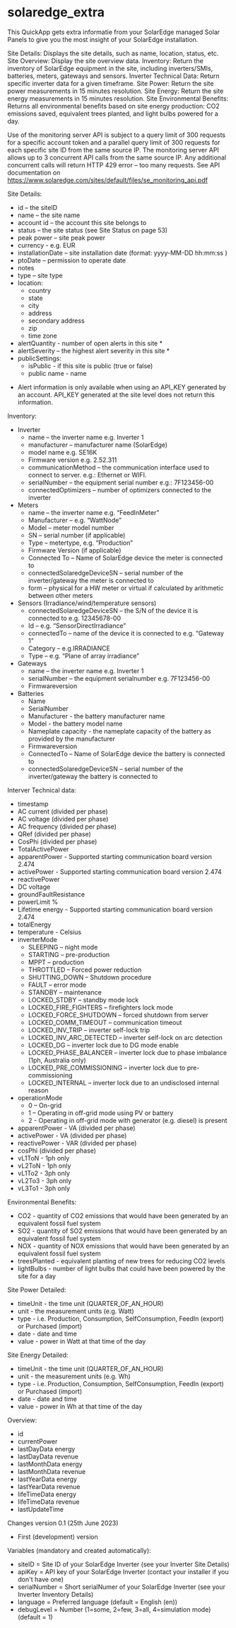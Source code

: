 # solaredge_extra

This QuickApp gets extra informatie from your SolarEdge managed Solar Panels to give you the most insight of your SolarEdge installation. 

Site Details: Displays the site details, such as name, location, status, etc.
Site Overview: Display the site overview data.
Inventory: Return the inventory of SolarEdge equipment in the site, including inverters/SMIs, batteries, meters, gateways and sensors.
Inverter Technical Data: Return specific inverter data for a given timeframe.
Site Power: Return the site power measurements in 15 minutes resolution.
Site Energy: Return the site energy measurements in 15 minutes resolution.
Site Environmental Benefits: Returns all environmental benefits based on site energy production: CO2 emissions saved, equivalent trees planted, and light bulbs powered for a day.


Use of the monitoring server API is subject to a query limit of 300 requests for a specific account token and a parallel query limit of 300 requests for each specific site ID from the same source IP. The monitoring server API allows up to 3 concurrent API calls from the same source IP. Any additional concurrent calls will return HTTP 429 error – too many requests.
See API documentation on https://www.solaredge.com/sites/default/files/se_monitoring_api.pdf 


Site Details:
- id – the siteID
- name – the site name
- account id – the account this site belongs to
- status – the site status (see Site Status on page 53)
- peak power – site peak power
- currency - e.g. EUR
- installationDate – site installation date (format: yyyy-MM-DD hh:mm:ss )
- ptoDate – permission to operate date
- notes
- type – site type
- location:
  - country
  - state
  - city
  - address
  - secondary address
  - zip
  - time zone
- alertQuantity - number of open alerts in this site *
- alertSeverity – the highest alert severity in this site *
- publicSettings:
  - isPublic - if this site is public (true or false)
  - public name - name
* Alert information is only available when using an API_KEY generated by an account. API_KEY generated at the site level does not return this information.

Inventory:
- Inverter 
  - name – the inverter name e.g. Inverter 1
  - manufacturer – manufacturer name (SolarEdge)
  - model name e.g. SE16K
  - Firmware version e.g. 2.52.311
  - communicationMethod – the communication interface used to connect to server. e.g.: Ethernet or WIFI.
  - serialNumber – the equipment serial number e.g.: 7F123456-00
  - connectedOptimizers – number of optimizers connected to the inverter
- Meters
  - name – the inverter name e.g. “FeedInMeter”
  - Manufacturer – e.g. “WattNode”
  - Model – meter model number
  - SN – serial number (if applicable)
  - Type – metertype, e.g. “Production”
  - Firmware Version (if applicable)
  - Connected To – Name of SolarEdge device the meter is connected to
  - connectedSolaredgeDeviceSN – serial number of the inverter/gateway the meter is connected to
  - form – physical for a HW meter or virtual if calculated by arithmetic between other meters
- Sensors (Irradiance/wind/temperature sensors)
  - connectedSolaredgeDeviceSN – the S/N of the device it is connected to e.g. 12345678-00
  - Id – e.g. “SensorDirectIrradiance”
  - connectedTo – name of the device it is connected to e.g. “Gateway 1”
  - Category – e.g.IRRADIANCE
  - Type – e.g. “Plane of array irradiance”
- Gateways
  - name – the inverter name e.g. Inverter 1
  - serialNumber – the equipment serialnumber e.g. 7F123456-00
  - Firmwareversion
- Batteries
  - Name
  - SerialNumber
  - Manufacturer - the battery manufacturer name
  - Model - the battery model name
  - Nameplate capacity - the nameplate capacity of the battery as provided by the manufacturer
  - Firmwareversion
  - ConnectedTo – Name of SolarEdge device the battery is connected to
  - connectedSolaredgeDeviceSN – serial number of the inverter/gateway the battery is connected to

Interver Technical data:
- timestamp 
- AC current (divided per phase)
- AC voltage (divided per phase)
- AC frequency (divided per phase) 
- QRef (divided per phase)
- CosPhi (divided per phase)
- TotalActivePower 
- apparentPower - Supported starting communication board version 2.474
- activePower - Supported starting communication board version 2.474
- reactivePower
- DC voltage 
- groundFaultResistance 
- powerLimit %
- Lifetime energy - Supported starting communication board version 2.474
- totalEnergy 
- temperature - Celsius
- inverterMode 
  - SLEEPING – night mode
  - STARTING – pre-production
  - MPPT – production
  - THROTTLED – Forced power reduction
  - SHUTTING_DOWN – Shutdown procedure
  - FAULT – error mode
  - STANDBY – maintenance
  - LOCKED_STDBY – standby mode lock
  - LOCKED_FIRE_FIGHTERS – firefighters lock mode
  - LOCKED_FORCE_SHUTDOWN – forced shutdown from server
  - LOCKED_COMM_TIMEOUT – communication timeout
  - LOCKED_INV_TRIP – inverter self-lock trip
  - LOCKED_INV_ARC_DETECTED – inverter self-lock on arc detection
  - LOCKED_DG – inverter lock due to DG mode enable
  - LOCKED_PHASE_BALANCER – inverter lock due to phase imbalance (1ph, Australia only) 
  - LOCKED_PRE_COMMISSIONING – inverter lock due to pre-commissioning
  - LOCKED_INTERNAL – inverter lock due to an undisclosed internal reason
- operationMode
  - 0 – On-grid
  - 1 – Operating in off-grid mode using PV or battery
  - 2 - Operating in off-grid mode with generator (e.g. diesel) is present
- apparentPower - VA (divided per phase) 
- activePower - VA (divided per phase) 
- reactivePower - VAR (divided per phase) 
- cosPhi (divided per phase) 
- vL1ToN - 1ph only 
- vL2ToN - 1ph only 
- vL1To2 - 3ph only
- vL2To3 - 3ph only
- vL3To1 - 3ph only

Environmental Benefits:
- CO2 - quantity of CO2 emissions that would have been generated by an equivalent fossil fuel system
- SO2 - quantity of SO2 emissions that would have been generated by an equivalent fossil fuel system
- NOX - quantity of NOX emissions that would have been generated by an equivalent fossil fuel system
- treesPlanted - equivalent planting of new trees for reducing CO2 levels
- lightBulbs - number of light bulbs that could have been powered by the site for a day

Site Power Detailed:
- timeUnit - the time unit (QUARTER_OF_AN_HOUR)
- unit - the measurement units (e.g. Watt)
- type - i.e. Production, Consumption, SelfConsumption, FeedIn (export) or Purchased (import)
- date - date and time
- value - power in Watt at that time of the day

Site Energy Detailed:
- timeUnit - the time unit (QUARTER_OF_AN_HOUR)
- unit - the measurement units (e.g. Wh)
- type - i.e. Production, Consumption, SelfConsumption, FeedIn (export) or Purchased (import)
- date - date and time
- value - power in Wh at that time of the day

Overview:
- id
- currentPower
- lastDayData energy
- lastDayData revenue
- lastMonthData energy
- lastMonthData revenue
- lastYearData energy
- lastYearData revenue
- lifeTimeData energy
- lifeTimeData revenue
- lastUpdateTime


Changes version 0.1 (25th June 2023)
- First (development) version


Variables (mandatory and created automatically): 
- siteID = Site ID of your SolarEdge Inverter (see your Inverter Site Details)
- apiKey = API key of your SolarEdge Inverter (contact your installer if you don't have one)
- serialNumber = Short serialNumer of your SolarEdge Inverter (see your Inverter Inventory Details)
- language = Preferred language (default = English (en)) 
- debugLevel = Number (1=some, 2=few, 3=all, 4=simulation mode) (default = 1)

